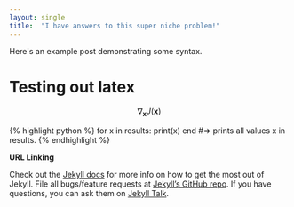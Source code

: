 ```yaml
---
layout: single
title:  "I have answers to this super niche problem!"
---
```

Here's an example post demonstrating some syntax.

# Testing out latex

$$ \nabla_\boldsymbol{x} J(\boldsymbol{x}) $$

{% highlight python %}
for x in results:
  print(x)
end
#=> prints all values x in results.
{% endhighlight %}

**URL Linking**

Check out the [Jekyll docs][jekyll-docs] for more info on how to get the most out of Jekyll. File all bugs/feature requests at [Jekyll’s GitHub repo][jekyll-gh]. If you have questions, you can ask them on [Jekyll Talk][jekyll-talk].

[jekyll-docs]: https://jekyllrb.com/docs/home
[jekyll-gh]:   https://github.com/jekyll/jekyll
[jekyll-talk]: https://talk.jekyllrb.com/
